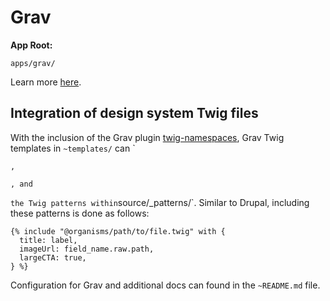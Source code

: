 # Grav

**App Root:**

`apps/grav/`

Learn more [here](https://learn.getgrav.org/).

## Integration of design system Twig files

With the inclusion of the Grav plugin [twig-namespaces](https://github.com/phase2/grav-pl-starter/tree/master/app/user/plugins/twig-namespaces), Grav Twig templates in `~templates/` can \`

`,`

`, and`

`the Twig patterns within`source/\_patterns/\`. Similar to Drupal, including these patterns is done as follows:

```text
{% include "@organisms/path/to/file.twig" with {
  title: label,
  imageUrl: field_name.raw.path,
  largeCTA: true,
} %}
```

Configuration for Grav and additional docs can found in the `~README.md` file.

